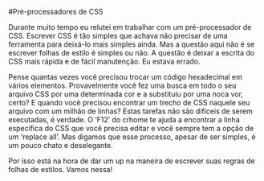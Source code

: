 #Pré-processadores de CSS

Durante muito tempo eu relutei em trabalhar com um pré-processador de CSS. Escrever CSS é tão simples que achava não precisar de uma ferramenta para deixá-lo mais simples ainda. Mas a questão aqui não é se escrever folhas de estilo é simples ou não. A questão é deixar a escrita do CSS mais rápida e de fácil manutenção. Eu estava errado.

Pense quantas vezes você precisou trocar um código hexadecimal em vários elementos. Provavelmente você fez uma busca em todo o seu arquivo CSS por uma determinada cor e a substituiu por uma noca vor, certo? E quando você precisou encontrar um trecho de CSS naquele seu arquivo com um milhão de linhas? Estas tarefas não são difíceis de serem executadas, é verdade. O ‘F12’ do crhome te ajuda a encontrar a linha específica do CSS que você precisa editar e você sempre tem a opção de um ‘replace all’. Mas digamos que esse processo, apesar de ser simples, é um pouco chato e deselegante. 

Por isso está na hora de dar um up na maneira de escrever suas regras de folhas de estilos. Vamos nessa!


